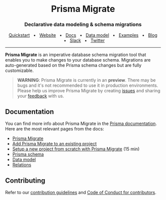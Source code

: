<br />

<div align="center">
  <h1>Prisma Migrate</h1>
  <p><h3 align="center">Declarative data modeling & schema migrations</h3></p>
  <a href="https://www.prisma.io/docs/getting-started/quickstart">Quickstart</a>
  <span>&nbsp;&nbsp;•&nbsp;&nbsp;</span>
  <a href="https://www.prisma.io/">Website</a>
  <span>&nbsp;&nbsp;•&nbsp;&nbsp;</span>
  <a href="https://www.prisma.io/docs/">Docs</a>
    <span>&nbsp;&nbsp;•&nbsp;&nbsp;</span>
  <a href="https://www.prisma.io/docs/concepts/components/prisma-schema/data-model">Data model</a>
  <span>&nbsp;&nbsp;•&nbsp;&nbsp;</span>
  <a href="https://github.com/prisma/prisma-examples/">Examples</a>
  <span>&nbsp;&nbsp;•&nbsp;&nbsp;</span>
  <a href="https://www.prisma.io/blog/">Blog</a>
  <span>&nbsp;&nbsp;•&nbsp;&nbsp;</span>
  <a href="https://slack.prisma.io/">Slack</a>
  <span>&nbsp;&nbsp;•&nbsp;&nbsp;</span>
  <a href="https://twitter.com/prisma">Twitter</a>
</div>

<hr>

**Prisma Migrate** is an imperative database schema migration tool that enables you to make changes to your database schema. Migrations are auto-generated based on the Prisma schema changes but are fully customizable.

> **WARNING**: Prisma Migrate is currently in an **preview**. There may be bugs and it's not recommended to use it in production environments.
> Please help us improve Prisma Migrate by creating [issues](https://github.com/prisma/prisma/issues/new/choose) and sharing your [feedback](https://slack.prisma.io/) with us.

## Documentation

You can find more info about Prisma Migrate in the [Prisma documentation](https://www.prisma.io/docs/concepts/components/prisma-migrate). Here are the most relevant pages from the docs:

- [Prisma Migrate](https://www.prisma.io/docs/concepts/components/prisma-migrate)
- [Add Prisma Migrate to an existing project](https://www.prisma.io/docs/guides/prisma-guides/prisma-migrate-guides/add-prisma-migrate-to-a-project)
- [Setup a new project from scratch with Prisma Migrate](https://www.prisma.io/docs/getting-started/setup-prisma/start-from-scratch-typescript-postgres) (15 min)
- [Prisma schema](https://www.prisma.io/docs/concepts/components/prisma-schema)
- [Data model](https://www.prisma.io/docs/concepts/components/prisma-schema/data-model)
- [Relations](https://www.prisma.io/docs/concepts/components/prisma-schema/relations)

## Contributing

Refer to our [contribution guidelines](https://github.com/prisma/prisma/blob/master/CONTRIBUTING.md) and [Code of Conduct for contributors](https://github.com/prisma/prisma/blob/master/CODE_OF_CONDUCT.md).
